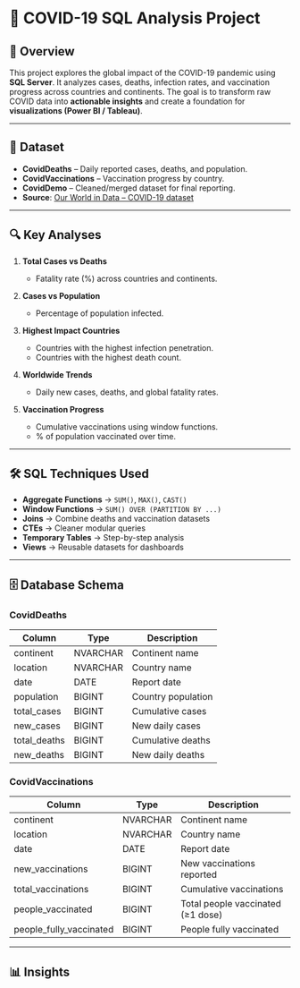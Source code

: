 # 🦠 COVID-19 SQL Analysis Project  

## 📌 Overview  
This project explores the global impact of the COVID-19 pandemic using **SQL Server**. It analyzes cases, deaths, infection rates, and vaccination progress across countries and continents. The goal is to transform raw COVID data into **actionable insights** and create a foundation for **visualizations (Power BI / Tableau)**.  

---

## 📂 Dataset  
- **CovidDeaths** – Daily reported cases, deaths, and population.  
- **CovidVaccinations** – Vaccination progress by country.  
- **CovidDemo** – Cleaned/merged dataset for final reporting.  
- **Source**: [Our World in Data – COVID-19 dataset](https://ourworldindata.org/covid-deaths)  

---

## 🔍 Key Analyses  
1. **Total Cases vs Deaths**  
   - Fatality rate (%) across countries and continents.  

2. **Cases vs Population**  
   - Percentage of population infected.  

3. **Highest Impact Countries**  
   - Countries with the highest infection penetration.  
   - Countries with the highest death count.  

4. **Worldwide Trends**  
   - Daily new cases, deaths, and global fatality rates.  

5. **Vaccination Progress**  
   - Cumulative vaccinations using window functions.  
   - % of population vaccinated over time.  

---

## 🛠️ SQL Techniques Used  
- **Aggregate Functions** → `SUM()`, `MAX()`, `CAST()`  
- **Window Functions** → `SUM() OVER (PARTITION BY ...)`  
- **Joins** → Combine deaths and vaccination datasets  
- **CTEs** → Cleaner modular queries  
- **Temporary Tables** → Step-by-step analysis  
- **Views** → Reusable datasets for dashboards  

---

## 🗄️ Database Schema  

### **CovidDeaths**  
| Column         | Type        | Description                        |  
|----------------|------------|------------------------------------|  
| continent      | NVARCHAR   | Continent name                     |  
| location       | NVARCHAR   | Country name                       |  
| date           | DATE       | Report date                        |  
| population     | BIGINT     | Country population                 |  
| total_cases    | BIGINT     | Cumulative cases                   |  
| new_cases      | BIGINT     | New daily cases                    |  
| total_deaths   | BIGINT     | Cumulative deaths                  |  
| new_deaths     | BIGINT     | New daily deaths                   |  

### **CovidVaccinations**  
| Column              | Type        | Description                         |  
|---------------------|------------|-------------------------------------|  
| continent           | NVARCHAR   | Continent name                      |  
| location            | NVARCHAR   | Country name                        |  
| date                | DATE       | Report date                         |  
| new_vaccinations    | BIGINT     | New vaccinations reported           |  
| total_vaccinations  | BIGINT     | Cumulative vaccinations             |  
| people_vaccinated   | BIGINT     | Total people vaccinated (≥1 dose)   |  
| people_fully_vaccinated | BIGINT | People fully vaccinated             |  

---

## 📊 Insights
